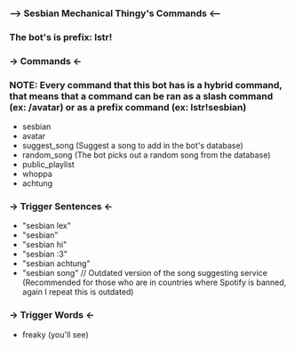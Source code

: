 ### --> Sesbian Mechanical Thingy's Commands <--

### The bot's is prefix: lstr!

### -> Commands <-

### NOTE: Every command that this bot has is a hybrid command, that means that a command can be ran as a slash command (ex: /avatar) or as a prefix command (ex: lstr!sesbian)

* sesbian
* avatar
* suggest_song (Suggest a song to add in the bot's database)
* random_song (The bot picks out a random song from the database)
* public_playlist
* whoppa
* achtung

### -> Trigger Sentences <-

* "sesbian lex"
* "sesbian"
* "sesbian hi"
* "sesbian :3"
* "sesbian achtung"
* "sesbian song" // Outdated version of the song suggesting service (Recommended for those who are in countries where Spotify is banned, again I repeat this is outdated)

### -> Trigger Words <-

* freaky (you'll see)

